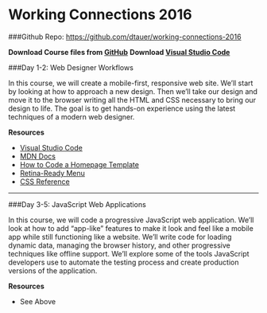 # Working Connections 2016

###Github Repo: https://github.com/dtauer/working-connections-2016

**Download Course files from [GitHub](https://github.com/dtauer/working-connections-2016/archive/master.zip)**
**Download [Visual Studio Code](https://code.visualstudio.com)**

###Day 1-2: Web Designer Workflows

In this course, we will create a mobile-first, responsive web site. We’ll start by looking at how to approach a new design. Then we’ll take our design and move it to the browser writing all the HTML and CSS necessary to bring our design to life. The goal is to get hands-on experience using the latest techniques of a modern web designer.

**Resources**
- [Visual Studio Code](https://code.visualstudio.com)
- [MDN Docs](https://developer.mozilla.org/en-US/docs/Web)
- [How to Code a Homepage Template](http://medialoot.com/blog/how-to-code-a-homepage-template-with-html5-and-css3/)
- [Retina-Ready Menu](http://tympanus.net/codrops/2013/05/08/responsive-retina-ready-menu/)
- [CSS Reference](http://tympanus.net/codrops/css_reference/)

---

###Day 3-5: JavaScript Web Applications

In this course, we will code a progressive JavaScript web application. We’ll look at how to add “app-like” features to make it look and feel like a mobile app while still functioning like a website. We’ll write code for loading dynamic data, managing the browser history, and other progressive techniques like offline support. We’ll explore some of the tools JavaScript developers use to automate the testing process and create production versions of the application.

**Resources**
- See Above

